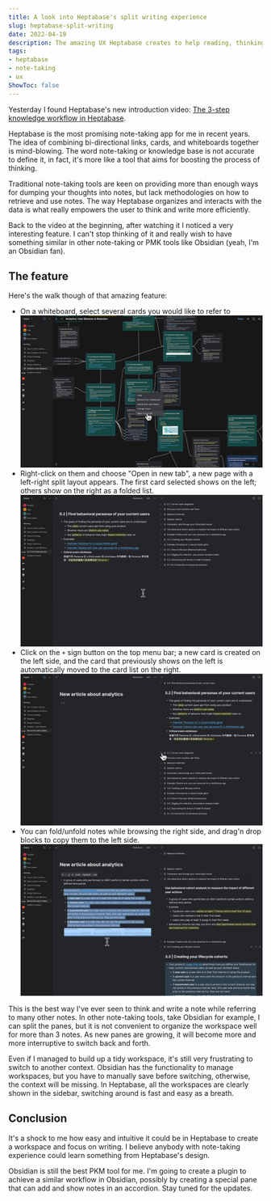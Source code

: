 ```yaml
---
title: A look into Heptabase's split writing experience
slug: heptabase-split-writing
date: 2022-04-19
description: The amazing UX Heptabase creates to help reading, thinking, and writing with heavy context efficiently
tags:
- heptabase 
- note-taking
- ux
ShowToc: false
---
```


Yesterday I found Heptabase's new introduction video: [The 3-step knowledge workflow in Heptabase](https://www.youtube.com/watch?v=oVXQx9sz_Wk).

Heptabase is the most promising note-taking app for me in recent years. The idea of combining bi-directional links, cards, and whiteboards together is mind-blowing. The word note-taking or knowledge base is not accurate to define it, in fact, it's more like a tool that aims for boosting the process of thinking.

Traditional note-taking tools are keen on providing more than enough ways for dumping your thoughts into notes, but lack methodologies on how to retrieve and use notes. The way Heptabase organizes and interacts with the data is what really empowers the user to think and write more efficiently.

Back to the video at the beginning, after watching it I noticed a very interesting feature. I can't stop thinking of it and really wish to have something similar in other note-taking or PMK tools like Obsidian (yeah, I'm an Obsidian fan).

## The feature

Here's the walk though of that amazing feature:

-  On a whiteboard, select several cards you would like to refer to ![](images/The%203-step%20knowledge%20workflow%20in%20Heptabase%202-36%20screenshot.png)
- Right-click on them and choose "Open in new tab", a new page with a left-right split layout appears. The first card selected shows on the left; others show on the right as a folded list. ![](images/The%203-step%20knowledge%20workflow%20in%20Heptabase%202-39%20screenshot.png)
- Click on the `+` sign button on the top menu bar; a new card is created on the left side, and the card that previously shows on the left is automatically moved to the card list on the right.  ![](images/The%203-step%20knowledge%20workflow%20in%20Heptabase%202-53%20screenshot.png)
- You can fold/unfold notes while browsing the right side, and drag'n drop blocks to copy them to the left side. ![](images/The%203-step%20knowledge%20workflow%20in%20Heptabase%203-6%20screenshot.png)

This is the best way I've ever seen to think and write a note while referring to many other notes. In other note-taking tools, take Obsidian for example, I can split the panes, but it is not convenient to organize the workspace well for more than 3 notes. As new panes are growing, it will become more and more interruptive to switch back and forth.

Even if I managed to build up a tidy workspace, it's still very frustrating to switch to another context. Obsidian has the functionality to manage workspaces, but you have to manually save before switching, otherwise, the context will be missing. In Heptabase, all the workspaces are clearly shown in the sidebar, switching around is fast and easy as a breath.

## Conclusion

It's a shock to me how easy and intuitive it could be in Heptabase to create a workspace and focus on writing. I believe anybody with note-taking experience could learn something from Heptabase's design.

Obsidian is still the best PKM tool for me. I'm going to create a plugin to achieve a similar workflow in Obsidian, possibly by creating a special pane that can add and show notes in an accordion. Stay tuned for the updates.